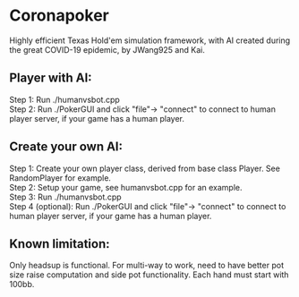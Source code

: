 # Coronapoker 

Highly efficient Texas Hold'em simulation framework, with AI created during the great COVID-19 epidemic, by JWang925 and Kai.

## Player with AI:

Step 1: Run ./humanvsbot.cpp <numberofhands> \
Step 2: Run ./PokerGUI and click "file"-> "connect" to connect to human player server, if your game has a human player.




## Create your own AI:
Step 1: Create your own player class, derived from base class Player. See RandomPlayer for example. \
Step 2: Setup your game, see humanvsbot.cpp for an example. \
Step 3: Run ./humanvsbot.cpp <numberofhands>  \
Step 4 (optional): Run ./PokerGUI and click "file"-> "connect" to connect to human player server, if your game has a human player.


## Known limitation:
Only headsup is functional. For multi-way to work, need to have better pot size raise computation and side pot functionality.
Each hand must start with 100bb.

